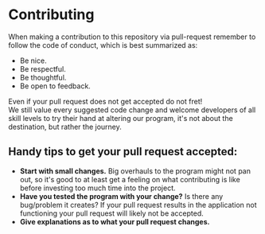 # Contributing

When making a contribution to this repository via pull-request remember to follow the code of conduct, which is best summarized as:
* Be nice.
* Be respectful.
* Be thoughtful.
* Be open to feedback.

Even if your pull request does not get accepted do not fret!  
We still value every suggested code change and welcome developers of all skill levels to try their hand at altering our program, it's not about the destination, but rather the journey. 


## Handy tips to get your pull request accepted:

* **Start with small changes.**  Big overhauls to the program might not pan out, so it's good to at least get a feeling on what contributing is like before investing too much time into the project.
* **Have you tested the program with your change?**  Is there any bug/problem it creates?  If your pull request results in the application not functioning your pull request will likely not be accepted.
* **Give explanations as to what your pull request changes.**

